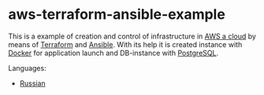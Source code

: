 # aws-terraform-ansible-example

This is a example of creation and control of infrastructure in [AWS a cloud](http://aws.amazon.com/) by means of [Terraform](https://www.terraform.io/) and [Ansible](https://www.ansible.com/).
With its help it is created instance with [Docker](https://www.docker.com/) for application launch and DB-instance with [PostgreSQL](https://www.postgresql.org/).

Languages:
* [Russian](README.ru.md)
